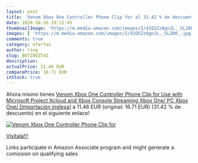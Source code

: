```yaml
---
layout: post
title: 'Venom Xbox One Controller Phone Clip for al 31.42 % de descuento'
date: 2020-10-26 19:12:45
thumbnailImage: 'https://m.media-amazon.com/images/I/41QSZz8gnJL._SL200_.jpg'
images: [ 'https://m.media-amazon.com/images/I/41QSZz8gnJL._SL200_.jpg' ]
comments: true
category: ofertas
author: ring
slug: B07Z9QZT4Z
description:
actualPrice: 11.46 EUR
comparePrice: 16.71 EUR
inStock: true
---
```


Ahora mismo tienes [Venom Xbox One Controller Phone Clip for Use with Microsoft Project Xcloud and Xbox Console Streaming  Xbox One/ PC   Xbox One/  [Importación inglesa]](https://www.amazon.es/dp/B07Z9QZT4Z/?tag=tolees-21) a 11.46 EUR (original: 16.71 EUR) (31.42 %  de descuento) en el siguiente enlace!

[![Venom Xbox One Controller Phone Clip for](https://m.media-amazon.com/images/I/41QSZz8gnJL._SL200_.jpg)](https://www.amazon.es/dp/B07Z9QZT4Z/?tag=tolees-21)

[Visítala!!!](https://www.amazon.es/dp/B07Z9QZT4Z/?tag=tolees-21)

Links participate in Amazon Associate program and might generate a comission on qualifying sales
